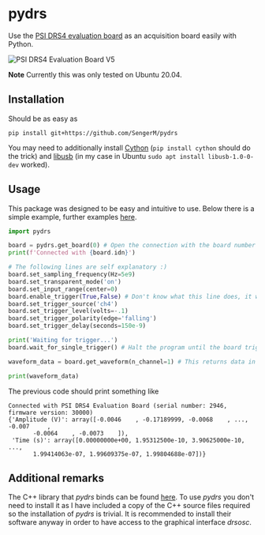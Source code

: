 # pydrs

Use the [PSI DRS4 evaluation board](https://www.psi.ch/en/drs/evaluation-board) as an acquisition board easily with Python.

![PSI DRS4 Evaluation Board V5](https://www.psi.ch/sites/default/files/styles/primer_full_xl/public/import/drs/EvaluationBoardEN/drs4_eval5_front.jpg?itok=KrhB4thW)

**Note** Currently this was only tested on Ubuntu 20.04.

## Installation

Should be as easy as
```
pip install git+https://github.com/SengerM/pydrs
```
You may need to additionally install [Cython](https://cython.org/) (`pip install cython` should do the trick) and [libusb](https://libusb.info/) (in my case in Ubuntu `sudo apt install libusb-1.0-0-dev` worked).

## Usage

This package was designed to be easy and intuitive to use. Below there is a simple example, further examples [here](examples).
```Python
import pydrs

board = pydrs.get_board(0) # Open the connection with the board number 0.
print(f'Connected with {board.idn}')

# The following lines are self explanatory :)
board.set_sampling_frequency(Hz=5e9)
board.set_transparent_mode('on')
board.set_input_range(center=0)
board.enable_trigger(True,False) # Don't know what this line does, it was in the example `drs_exam.cpp`.
board.set_trigger_source('ch4')
board.set_trigger_level(volts=-.1)
board.set_trigger_polarity(edge='falling')
board.set_trigger_delay(seconds=150e-9)

print('Waiting for trigger...')
board.wait_for_single_trigger() # Halt the program until the board triggers so then we acquire the data.

waveform_data = board.get_waveform(n_channel=1) # This returns data in standard numpy arrays, as you would probably expect in Python.

print(waveform_data)
```
The previous code should print something like
```
Connected with PSI DRS4 Evaluation Board (serial number: 2946, firmware version: 30000)
{'Amplitude (V)': array([-0.0046    , -0.17189999, -0.0068    , ..., -0.007     ,
       -0.0064    , -0.0073    ]), 
 'Time (s)': array([0.00000000e+00, 1.95312500e-10, 3.90625000e-10, ...,
       1.99414063e-07, 1.99609375e-07, 1.99804688e-07])}
```

## Additional remarks

The C++ library that *pydrs* binds can be found [here](https://www.psi.ch/en/drs/software-download). To use *pydrs* you don't need to install it as I have included a copy of the C++ source files required so the installation of *pydrs* is trivial. It is recommended to install their software anyway in order to have access to the graphical interface *drsosc*.
